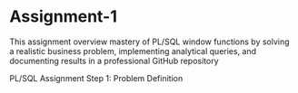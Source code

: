 # Assignment-1
This assignment overview  mastery of PL/SQL window functions by solving a realistic business problem, implementing analytical queries, and documenting results in a professional GitHub repository



PL/SQL Assignment 
Step 1: Problem Definition
